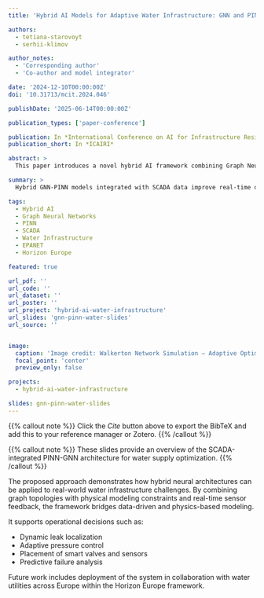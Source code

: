 ```yaml
---
title: 'Hybrid AI Models for Adaptive Water Infrastructure: GNN and PINN Integration with SCADA Signals'

authors:
  - tetiana-starovoyt
  - serhii-klimov

author_notes:
  - 'Corresponding author'
  - 'Co-author and model integrator'

date: '2024-12-10T00:00:00Z'
doi: '10.31713/mcit.2024.046'

publishDate: '2025-06-14T00:00:00Z'

publication_types: ['paper-conference']

publication: In *International Conference on AI for Infrastructure Resilience (ICAIRI 2025)*
publication_short: In *ICAIRI*

abstract: >
  This paper introduces a novel hybrid AI framework combining Graph Neural Networks (GNN) and Physics-Informed Neural Networks (PINNs) to enhance monitoring and control in urban water supply systems. By integrating real-time SCADA signals and topological features of EPANET-modeled networks, the method achieves efficient leak detection, pressure anomaly forecasting, and explainability. A case study on the Walkerton water network demonstrates improvements in prediction accuracy and optimization of valve placement strategies using evolutionary search (NSGA-II).

summary: >
  Hybrid GNN-PINN models integrated with SCADA data improve real-time diagnostics and adaptive management of water supply networks.

tags:
  - Hybrid AI
  - Graph Neural Networks
  - PINN
  - SCADA
  - Water Infrastructure
  - EPANET
  - Horizon Europe

featured: true

url_pdf: ''
url_code: ''
url_dataset: ''
url_poster: ''
url_project: 'hybrid-ai-water-infrastructure'
url_slides: 'gnn-pinn-water-slides'
url_source: ''


image:
  caption: 'Image credit: Walkerton Network Simulation – Adaptive Optimization Scenario'
  focal_point: 'center'
  preview_only: false

projects:
  - hybrid-ai-water-infrastructure

slides: gnn-pinn-water-slides
---
```


{{% callout note %}}
Click the _Cite_ button above to export the BibTeX and add this to your reference manager or Zotero.
{{% /callout %}}

{{% callout note %}}
These slides provide an overview of the SCADA-integrated PINN-GNN architecture for water supply optimization.
{{% /callout %}}

The proposed approach demonstrates how hybrid neural architectures can be applied to real-world water infrastructure challenges. By combining graph topologies with physical modeling constraints and real-time sensor feedback, the framework bridges data-driven and physics-based modeling.

It supports operational decisions such as:

- Dynamic leak localization
- Adaptive pressure control
- Placement of smart valves and sensors
- Predictive failure analysis

Future work includes deployment of the system in collaboration with water utilities across Europe within the Horizon Europe framework.

